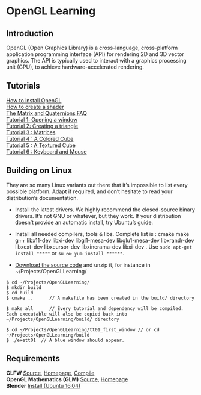 # OpenGL Learning
## Introduction
OpenGL (Open Graphics Library) is a cross-language, cross-platform application programming interface (API) for rendering 2D and 3D vector graphics. The API is typically used to interact with a graphics processing unit (GPU), to achieve hardware-accelerated rendering.

## Tutorials
[How to install OpenGL](http://www.codebind.com/linux-tutorials/install-opengl-ubuntu-linux/)      
[How to create a shader](http://www.opengl-tutorial.org/beginners-tutorials/tutorial-2-the-first-triangle/#shaders)     
[The Matrix and Quaternions FAQ](http://www.opengl-tutorial.org/assets/faq_quaternions/index.html#Q27)      
[Tutorial 1: Opening a window](http://www.opengl-tutorial.org/beginners-tutorials/tutorial-1-opening-a-window/)      
[Tutorial 2: Creating a triangle](http://www.opengl-tutorial.org/beginners-tutorials/tutorial-2-the-first-triangle/)      
[Tutorial 3 : Matrices](http://www.opengl-tutorial.org/beginners-tutorials/tutorial-3-matrices/#fn:projection)     
[Tutorial 4 : A Colored Cube](http://www.opengl-tutorial.org/beginners-tutorials/tutorial-4-a-colored-cube/)      
[Tutorial 5 : A Textured Cube](http://www.opengl-tutorial.org/beginners-tutorials/tutorial-5-a-textured-cube/)  
[Tutorial 6 : Keyboard and Mouse](http://www.opengl-tutorial.org/beginners-tutorials/tutorial-6-keyboard-and-mouse/)    

## Building on Linux
They are so many Linux variants out there that it’s impossible to list every possible platform. Adapt if required, and don’t hesitate to read your distribution’s documentation.

* Install the latest drivers. We highly recommend the closed-source binary drivers. It’s not GNU or whatever, but they work. If your distribution doesn’t provide an automatic install, try Ubuntu’s guide.

* Install all needed compilers, tools & libs. Complete list is : cmake make g++ libx11-dev libxi-dev libgl1-mesa-dev libglu1-mesa-dev libxrandr-dev libxext-dev libxcursor-dev libxinerama-dev libxi-dev . Use ```sudo apt-get install *****``` or ```su && yum install ******```.

* [Download the source code](http://www.opengl-tutorial.org/download/) and unzip it, for instance in ~/Projects/OpenGLLearning/

```
$ cd ~/Projects/OpenGLLearning/
$ mkdir build
$ cd build
$ cmake ..      // A makefile has been created in the build/ directory

$ make all      // Every tutorial and dependency will be compiled. Each executable will also be copied back into ~/Projects/OpenGLLearning/build/ directory

$ cd ~/Projects/OpenGLLearning/tt01_first_window // or cd ~/Projects/OpenGLLearning/build
$ ./exett01  // A blue window should appear.
``` 

## Requirements
**GLFW** [Source](https://github.com/HugoNip/OpenGLLearning/tree/master/external/glfw-3.1.2), [Homepage](https://www.glfw.org/), [Compile](https://www.glfw.org/docs/latest/compile.html)    
**OpenGL Mathematics (GLM)** [Source](https://github.com/HugoNip/OpenGLLearning/tree/master/external/glm-0.9.7.1), [Homepage](https://glm.g-truc.net/0.9.9/index.html)   
**Blender** [Install (Ubuntu 16.04)](https://www.linuxhelp.com/how-to-install-blender-on-ubuntu-16-04)    